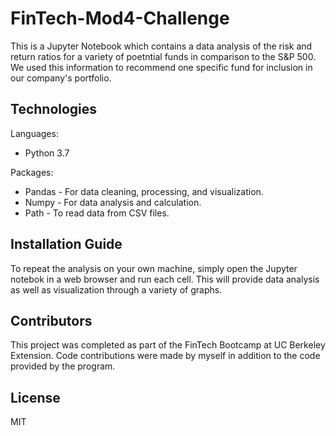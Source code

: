 # FinTech-Mod4-Challenge

This is a Jupyter Notebook which contains a data analysis of the risk and return ratios for a variety of poetntial funds in comparison to the S&P 500. We used this information to recommend one specific fund for inclusion in our company's portfolio.

## Technologies

Languages:
* Python 3.7

Packages:
* Pandas - For data cleaning, processing, and visualization.
* Numpy - For data analysis and calculation.
* Path - To read data from CSV files.

## Installation Guide

To repeat the analysis on your own machine, simply open the Jupyter notebok in a web browser and run each cell. This will provide data analysis as well as visualization through a variety of graphs.

## Contributors

This project was completed as part of the FinTech Bootcamp at UC Berkeley Extension. Code contributions were made by myself in addition to the code provided by the program.

## License

MIT
